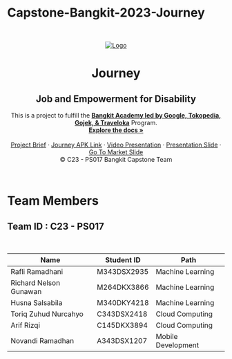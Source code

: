 # Capstone-Bangkit-2023-Journey

<!-- PROJECT LOGO -->
<br />
<p align="center">
  <a href='https://github.com/zendParadox/Capstone-Bangkit-2023-Journey'><img src='https://www.linkpicture.com/q/journey-logo.png' type='image' alt="Logo"></a>

  <h1 align="center">Journey</h1>
  <h2 align="center">
  Job and Empowerment for Disability</h2>
  
  <p align="center">
  This is a project to fulfill the  <a href="https://grow.google/intl/id_id/bangkit/"><strong>Bangkit Academy led by Google, Tokopedia, Gojek, & Traveloka</strong></a>
   Program.
    <br />
    <a href="https://github.com/zendParadox/Capstone-Bangkit-2023-Journey"><strong>Explore the docs »</strong></a>
    <br />
    <br />
    <a href="#">Project Brief</a>
    ·
    <a href="#">Journey APK Link</a>
    ·
    <a href="#">Video Presentation</a>
    ·
    <a href="#">Presentation Slide</a>
    ·
    <a href="#">Go To Market Slide</a>
    <br />
    © C23 - PS017 Bangkit Capstone Team
  </p>
</p>
<br>

# Team Members

## Team ID : C23 - PS017

<br>

| Name                   | Student ID  | Path                |
| ---------------------- | ----------  | ------------------- |
| Rafli Ramadhani        | M343DSX2935 | Machine Learning    |
| Richard Nelson Gunawan | M264DKX3866 | Machine Learning    |
| Husna Salsabila        | M340DKY4218 | Machine Learning    |
| Toriq Zuhud Nurcahyo   | C343DSX2418 | Cloud Computing     |
| Arif Rizqi             | C145DKX3894 | Cloud Computing     |
| Novandi Ramadhan       | A343DSX1207 | Mobile Development  |

<br>
